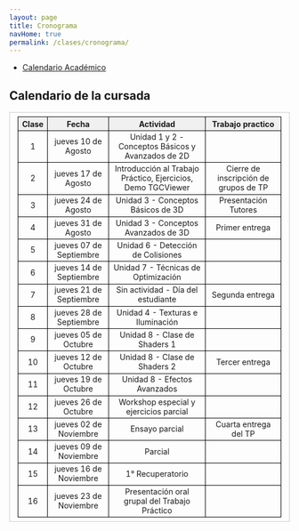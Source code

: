 ```yaml
---
layout: page
title: Cronograma
navHome: true
permalink: /clases/cronograma/
---
```


<style>

table {
  border-collapse: collapse;
  border-spacing: 0;
  font-size: 1em;
  border: 1px solid #CCC;
  margin: 0;
  padding: 0.5em 1em;
}

th {
 font-weight: bold;
  background-color: #F0F0F0;
  border:1px solid #000000;
}

td{
    border:1px solid #000000;
}

</style>

* [Calendario Académico](https://www.frba.utn.edu.ar/es/calendario-academico/)

## Calendario de la cursada

| Clase | Fecha               | Actividad    | Trabajo practico  |
|:-----:|:-------------------:|:------------:|:-----------------:|
|  1    | jueves 10 de Agosto | Unidad 1 y 2 - Conceptos Básicos y Avanzados de 2D | |
|  2    | jueves 17 de Agosto | Introducción al Trabajo Práctico, Ejercicios, Demo TGCViewer | Cierre de inscripción de grupos de TP|
|  3    | jueves 24 de Agosto | Unidad 3 - Conceptos Básicos de 3D | Presentación Tutores|
|  4    | jueves 31 de Agosto | Unidad 3 - Conceptos Avanzados de 3D | Primer entrega|
|  5    | jueves 07 de Septiembre | Unidad 6 - Detección de Colisiones ||
|  6    | jueves 14 de Septiembre | Unidad 7 - Técnicas de Optimización ||
|  7    | jueves 21 de Septiembre | Sin actividad - Día del estudiante | Segunda entrega|
|  8    | jueves 28 de Septiembre | Unidad 4 - Texturas e Iluminación ||
|  9    | jueves 05 de Octubre  | Unidad 8 - Clase de Shaders 1 ||
| 10    | jueves 12 de Octubre  | Unidad 8 - Clase de Shaders 2 | Tercer entrega|
| 11    | jueves 19 de Octubre  | Unidad 8 - Efectos Avanzados ||
| 12    | jueves 26 de Octubre | Workshop especial y ejercicios parcial ||
| 13    | jueves 02 de Noviembre | Ensayo parcial | Cuarta entrega del TP|
| 14    | jueves 09 de Noviembre | Parcial ||
| 15    | jueves 16 de Noviembre | 1° Recuperatorio ||
| 16    | jueves 23 de Noviembre | Presentación oral grupal del Trabajo Práctico ||
